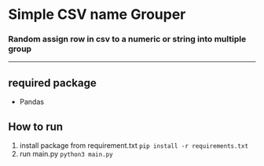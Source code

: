 # Simple CSV name Grouper
### Random assign row in csv to a numeric or string into multiple group
---
## required package
- Pandas
## How to run
1. install package from requirement.txt `pip install -r requirements.txt`
2. run main.py `python3 main.py`
